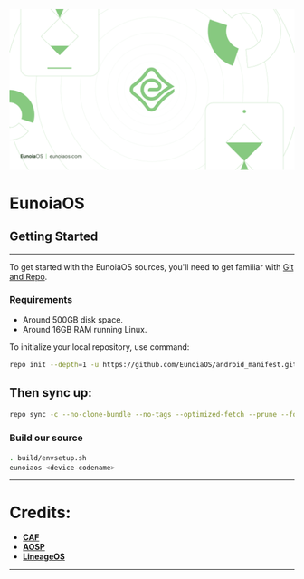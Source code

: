 ![banner](https://raw.githubusercontent.com/EunoiaOS/eunoia-resource/eunoia-1.0/manifest.png)
# EunoiaOS

## Getting Started ##
---------------
To get started with the EunoiaOS sources, you'll need to get
familiar with [Git and Repo](https://source.android.com/setup/build/downloading).

### Requirements
- Around 500GB disk space.
- Around 16GB RAM running Linux.

To initialize your local repository, use command:

```bash
repo init --depth=1 -u https://github.com/EunoiaOS/android_manifest.git -b eunoia-1.0 --git-lfs
```

## Then sync up: ##

```bash
repo sync -c --no-clone-bundle --no-tags --optimized-fetch --prune --force-sync -j8
```

### Build our source ###

```bash
. build/envsetup.sh
eunoiaos <device-codename>
```

-----------------------------------------------------------------------------
Credits:
=======
 * [**CAF**](https://source.codeaurora.org)
 * [**AOSP**](https://android.googlesource.com)
 * [**LineageOS**](https://github.com/LineageOS)
-----------------------------------------------------------------------------
